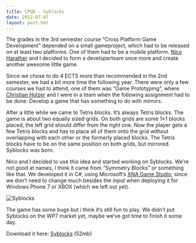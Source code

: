 ```yaml
---
title: CPGD - Syblocks
date: 2012-07-07
layout: post.hbt
---
```

The grades in the 3rd semester course “Cross Platform Game Development” depended on a small gameproject, which had to be released on at least two platforms. One of them had to be a mobile platform. [Nico Harather][nico] and I decided to form a developerteam once more and create another awesome little game.

Since we chose to do 4 ECTS more than recommended in the 2nd semester, we had a bit more time the following year. There were only a few courses we had to attend, one of them was “Game Prototyping”, where [Christian Holzer][holzi] and I were in a team when the following assignment had to be done: Develop a game that has something to do with mirrors.

After a little while we came to Tetris blocks. It’s always Tetris blocks. The game is about two equally sized grids. On both grids are some 1×1 blocks placed, the left grid should differ from the right one. Now the player gets a few Tetris blocks and has to place all of them onto the grid without overlapping with each other or the formerly placed blocks. The Tetris blocks have to be on the same position on both grids, but mirrored. Syblocks was born.

Nico and I decided to use this idea and started working on Syblocks. We’re not good at names, I think it came from “Symmetry Blocks” or something like that. We developed it in C#, using Microsoft’s [XNA Game Studio][xna], since we don’t need to change much besides the input when deploying it for Windows Phone 7 or XBOX (which we left out yet).

![Syblocks][screenshot]

The game has some bugs but i think it’s still fun to play. We didn’t put Syblocks on the WP7 market yet, maybe we’ve got time to finish it some day.

Download it here: [Syblocks][download] (52mb)

[holzi]: http://www.christianholzer.com/wp/
[nico]: http://nicoharather.tumblr.com/
[xna]: http://www.microsoft.com/en-us/download/details.aspx?id=23714
[download]: http://downloads.gernotraudner.at/syblocks.zip
[screenshot]: /assets/images/syblocks.png
